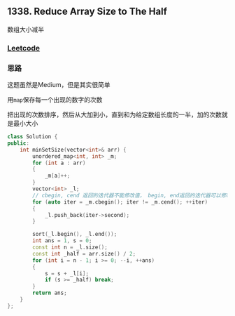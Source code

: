 ## 1338. Reduce Array Size to The Half

数组大小减半

### [Leetcode](https://leetcode-cn.com/problems/reduce-array-size-to-the-half/)


### 思路

这题虽然是Medium，但是其实很简单

用`map`保存每一个出现的数字的次数

把出现的次数排序，然后从大加到小，直到和为给定数组长度的一半，加的次数就是最小大小

```c++
class Solution {
public:
    int minSetSize(vector<int>& arr) {
        unordered_map<int, int> _m;
        for (int a : arr)
        {
            _m[a]++;
        }
        vector<int> _l;
        // cbegin, cend 返回的迭代器不能修改值， begin, end返回的迭代器可以修改值
        for (auto iter = _m.cbegin(); iter != _m.cend(); ++iter)
        {
            _l.push_back(iter->second);
        }

        sort(_l.begin(), _l.end());
        int ans = 1, s = 0;
        const int n = _l.size();
        const int _half = arr.size() / 2;
        for (int i = n - 1; i >= 0; --i, ++ans)
        {
            s = s + _l[i];
            if (s >= _half) break;
        }
        return ans;
    }
};
```
